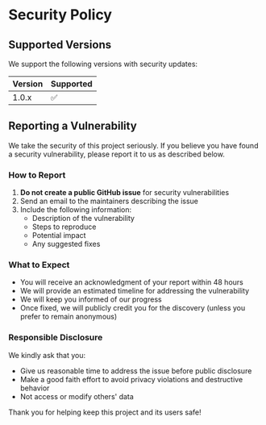 # Security Policy

## Supported Versions

We support the following versions with security updates:

| Version | Supported          |
| ------- | ------------------ |
| 1.0.x   | :white_check_mark: |

## Reporting a Vulnerability

We take the security of this project seriously. If you believe you have found a security vulnerability, please report it to us as described below.

### How to Report

1. **Do not create a public GitHub issue** for security vulnerabilities
2. Send an email to the maintainers describing the issue
3. Include the following information:
   - Description of the vulnerability
   - Steps to reproduce
   - Potential impact
   - Any suggested fixes

### What to Expect

- You will receive an acknowledgment of your report within 48 hours
- We will provide an estimated timeline for addressing the vulnerability
- We will keep you informed of our progress
- Once fixed, we will publicly credit you for the discovery (unless you prefer to remain anonymous)

### Responsible Disclosure

We kindly ask that you:
- Give us reasonable time to address the issue before public disclosure
- Make a good faith effort to avoid privacy violations and destructive behavior
- Not access or modify others' data

Thank you for helping keep this project and its users safe!